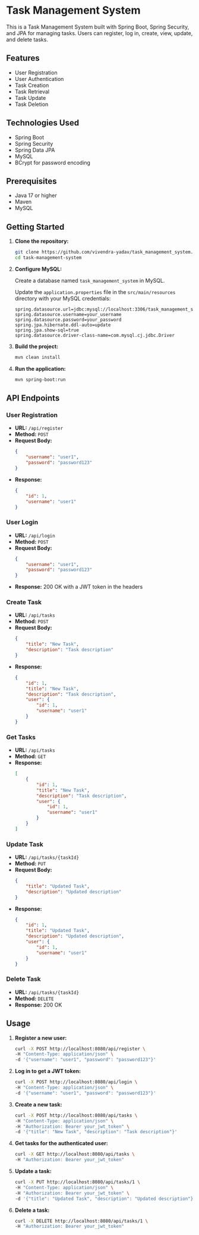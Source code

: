 # Task Management System

This is a Task Management System built with Spring Boot, Spring Security, and JPA for managing tasks. Users can register, log in, create, view, update, and delete tasks.

## Features

- User Registration
- User Authentication
- Task Creation
- Task Retrieval
- Task Update
- Task Deletion

## Technologies Used

- Spring Boot
- Spring Security
- Spring Data JPA
- MySQL
- BCrypt for password encoding

## Prerequisites

- Java 17 or higher
- Maven
- MySQL

## Getting Started

1. **Clone the repository:**
    ```bash
    git clone https://github.com/vivendra-yadav/task_management_system..git
    cd task-management-system
    ```

2. **Configure MySQL:**

    Create a database named `task_management_system` in MySQL.

    Update the `application.properties` file in the `src/main/resources` directory with your MySQL credentials:
    ```properties
    spring.datasource.url=jdbc:mysql://localhost:3306/task_management_system
    spring.datasource.username=your_username
    spring.datasource.password=your_password
    spring.jpa.hibernate.ddl-auto=update
    spring.jpa.show-sql=true
    spring.datasource.driver-class-name=com.mysql.cj.jdbc.Driver
    ```

3. **Build the project:**
    ```bash
    mvn clean install
    ```

4. **Run the application:**
    ```bash
    mvn spring-boot:run
    ```

## API Endpoints

### User Registration

- **URL:** `/api/register`
- **Method:** `POST`
- **Request Body:**
    ```json
    {
        "username": "user1",
        "password": "password123"
    }
    ```
- **Response:**
    ```json
    {
        "id": 1,
        "username": "user1"
    }
    ```

### User Login

- **URL:** `/api/login`
- **Method:** `POST`
- **Request Body:**
    ```json
    {
        "username": "user1",
        "password": "password123"
    }
    ```
- **Response:** 200 OK with a JWT token in the headers

### Create Task

- **URL:** `/api/tasks`
- **Method:** `POST`
- **Request Body:**
    ```json
    {
        "title": "New Task",
        "description": "Task description"
    }
    ```
- **Response:**
    ```json
    {
        "id": 1,
        "title": "New Task",
        "description": "Task description",
        "user": {
            "id": 1,
            "username": "user1"
        }
    }
    ```

### Get Tasks

- **URL:** `/api/tasks`
- **Method:** `GET`
- **Response:**
    ```json
    [
        {
            "id": 1,
            "title": "New Task",
            "description": "Task description",
            "user": {
                "id": 1,
                "username": "user1"
            }
        }
    ]
    ```

### Update Task

- **URL:** `/api/tasks/{taskId}`
- **Method:** `PUT`
- **Request Body:**
    ```json
    {
        "title": "Updated Task",
        "description": "Updated description"
    }
    ```
- **Response:**
    ```json
    {
        "id": 1,
        "title": "Updated Task",
        "description": "Updated description",
        "user": {
            "id": 1,
            "username": "user1"
        }
    }
    ```

### Delete Task

- **URL:** `/api/tasks/{taskId}`
- **Method:** `DELETE`
- **Response:** 200 OK

## Usage

1. **Register a new user:**
    ```bash
    curl -X POST http://localhost:8080/api/register \
    -H "Content-Type: application/json" \
    -d '{"username": "user1", "password": "password123"}'
    ```

2. **Log in to get a JWT token:**
    ```bash
    curl -X POST http://localhost:8080/api/login \
    -H "Content-Type: application/json" \
    -d '{"username": "user1", "password": "password123"}'
    ```

3. **Create a new task:**
    ```bash
    curl -X POST http://localhost:8080/api/tasks \
    -H "Content-Type: application/json" \
    -H "Authorization: Bearer your_jwt_token" \
    -d '{"title": "New Task", "description": "Task description"}'
    ```

4. **Get tasks for the authenticated user:**
    ```bash
    curl -X GET http://localhost:8080/api/tasks \
    -H "Authorization: Bearer your_jwt_token"
    ```

5. **Update a task:**
    ```bash
    curl -X PUT http://localhost:8080/api/tasks/1 \
    -H "Content-Type: application/json" \
    -H "Authorization: Bearer your_jwt_token" \
    -d '{"title": "Updated Task", "description": "Updated description"}'
    ```

6. **Delete a task:**
    ```bash
    curl -X DELETE http://localhost:8080/api/tasks/1 \
    -H "Authorization: Bearer your_jwt_token"
    ```


